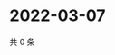 # 2022-03-07

共 0 条

<!-- BEGIN WEIBO -->
<!-- 最后更新时间 Mon Mar 07 2022 04:01:00 GMT+0800 (China Standard Time) -->

<!-- END WEIBO -->
